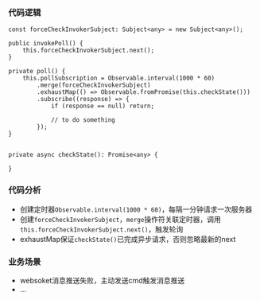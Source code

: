 
### 代码逻辑

```
const forceCheckInvokerSubject: Subject<any> = new Subject<any>();

public invokePoll() {
    this.forceCheckInvokerSubject.next();
}

private poll() {
    this.pollSubscription = Observable.interval(1000 * 60)
        .merge(forceCheckInvokerSubject)
        .exhaustMap(() => Observable.fromPromise(this.checkState()))
        .subscribe((response) => {
            if (response == null) return;

            // to do something
        });
}


private async checkState(): Promise<any> {

}

```

### 代码分析

* 创建定时器`Observable.interval(1000 * 60)`，每隔一分钟请求一次服务器
* 创建`forceCheckInvokerSubject`，`merge`操作符关联定时器，调用`this.forceCheckInvokerSubject.next()`，触发轮询
* exhaustMap保证`checkState()`已完成异步请求，否则忽略最新的next


### 业务场景

* websoket消息推送失败，主动发送cmd触发消息推送
* ...
